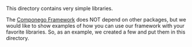 This directory contains very simple libraries.

The [Componego Framework](https://github.com/componego/componego) does NOT depend on other packages,
but we would like to show examples of how you can use our framework with your favorite libraries.
So, as an example, we created a few and put them in this directory.
